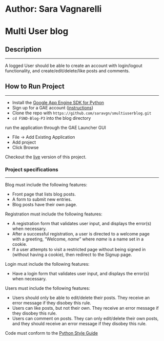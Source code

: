 # Author: Sara Vagnarelli
# Multi User blog

## Description
-----------------------------------

A logged User should be able to create an account with login/logout functionality, and create/edit/delete/like posts and comments.

## How to Run Project
------------------

* Install the [Google App Engine SDK for Python](https://cloud.google.com/appengine/downloads)
* Sign up for a GAE account ([instructions](https://sites.google.com/site/gdevelopercodelabs/app-engine/creating-your-app-engine-account))
* Clone the repo with ```https://github.com/saravgn/smultiuserblog.git```
* ```cd FSND-Blog-P3``` into the blog directory

run the application through the GAE Launcher GUI
- File -> Add Existing Application
- Add project
- Click Browse

Checkout the [live](http://smultiuserblog.appspot.com/) version of this project.

### Project specifications
-----------------------------------

Blog must include the following features:
- Front page that lists blog posts.
- A form to submit new entries.
- Blog posts have their own page.

Registration must include the following features:
- A registration form that validates user input, and displays the error(s) when necessary.
- After a successful registration, a user is directed to a welcome page with a greeting, “Welcome, *name*” where *name* is a name set in a cookie.
- If a user attempts to visit a restricted page without being signed in (without having a cookie), then redirect to the Signup page.

Login must include the following features:
- Have a login form that validates user input, and displays the error(s) when necessary.

Users must include the following features:
- Users should only be able to edit/delete their posts. They receive an error message if they disobey this rule.
- Users can like posts, but not their own. They receive an error message if they disobey this rule.
- Users can comment on posts. They can only edit/delete their own posts, and they should receive an error message if they disobey this rule.

Code must conform to the [Python Style Guide](https://www.python.org/dev/peps/pep-0008/)